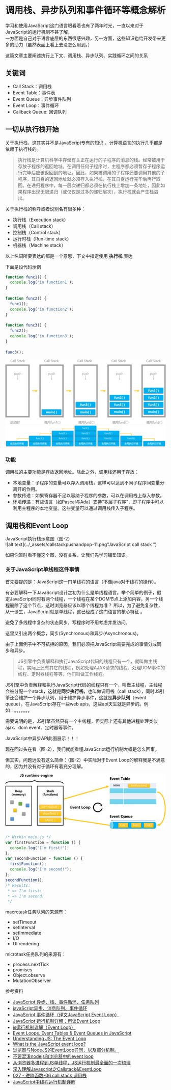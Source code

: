 # 调用栈、异步队列和事件循环等概念解析

学习和使用JavaScript这门语言眼看着也有了两年时光，一直以来对于JavaScript的运行机制不甚了解，  
一方面是自己对于语言底层的东西很感兴趣，另一方面，这些知识也给开发带来更多的助力（虽然表面上看上去没怎么用到。）

这篇文章主要阐述执行上下文、调用栈、异步队列、实践循环之间的关系

## 关键词
* Call Stack：调用栈
* Event Table：事件表
* Event Queue：异步事件队列
* Event Loop：事件循环
* Callback Queue: 回调队列

## 一切从执行栈开始

关于执行栈，这其实并不是JavaScript专有的知识 ，计算机语言的执行几乎都是依赖于执行栈的。

> 执行栈是计算机科学中存储有关正在运行的子程序的消息的栈。经常被用于存放子程序的返回地址。在调用任何子程序时，主程序都必须暂存子程序运行完毕后应该返回到的地址。因此，如果被调用的子程序还要调用其他的子程序，其自身的返回地址就必须存入执行栈，在其自身运行完毕后再行取回。在递归程序中，每一层次递归都必须在执行栈上增加一条地址，因此如果程序出现无限递归（或仅仅是过多的递归层次），执行栈就会产生栈溢出。

关于执行栈的称呼或者说别名有很多种：
* 执行栈（Execution stack）
* 调用栈（Call stack）
* 控制栈（Control stack）
* 运行时栈（Run-time stack）
* 机器栈（Machine stack）

以上名词所要表达的都是一个意思，下文中指定使用 **执行栈** 表达

下面是段代码示例
```js
function func1() {
  console.log('in function1');
}

function func2() {
  func1();
  console.log('in function2');
}

function func3() {
  func2();
  console.log('in function3');
}

func3();
```
![alt text](../_assets/callstackpushandpop-11.png "JavaScript call stack ")
![alt text](../_assets/callstackpushandpop-10.png "JavaScript call stack ")


### **功能**

调用栈的主要功能是存放返回地址。除此之外，调用栈还用于存放：
* 本地变量：子程序的变量可以存入调用栈，这样可以达到不同子程序间变量分离开的作用。
* 参数传递：如果寄存器不足以容纳子程序的参数，可以在调用栈上存入参数。
* 环境传递：有些语言（如Pascal与Ada）支持“多层子程序”，即子程序中可以利用主程序的本地变量。这些变量可以通过调用栈传入子程序。

## 调用栈和Event Loop

JavaScript执行栈示意图（图-2）  
![alt text](../_assets/callstackpushandpop-11.png"JavaScript call stack ")

如果你暂时看不懂这个图，没有关系，让我们先学习铺垫知识。

### 关于JavaScript单线程这件事情

首先要提的是：JavaScript这一门单线程的语言（不像java对于线程的操作）。

有必要解释一下JavaScript设计之初为什么是单线程语言。举个简单的例子，假定JavaScript同时有两个线程，一个线程在某个DOM节点上添加内容，另一个线程删除了这个节点，这时浏览器应该以哪个线程为准？ 所以，为了避免复杂性，从一诞生，JavaScript就是单线程，这已经成了这门语言的核心特征 。

避免了多线程中复杂的状态同步，写程序时不用考虑并发访问。

这里又引出两个概念，同步(Synchronous)和异步(Asynchronous)。

由于上面例子中不可抗拒的原因，我们必须把JavaScript需要完成的事情分成同步和异步。

> JS引擎中负责解释和执行JavaScript代码的线程只有一个，就叫做主线程，实际上还有其它的线程，例如处理AJAX请求的线程、处理DOM事件的线程、定时器线程等等，他们叫做工作线程。

JS引擎中负责解释和执行JavaScript代码的线程只有一个，叫做主线程，主线程会被分配一个stack，这就是**同步执行栈**，也叫做调用栈（call stack），同时JS引擎还会维护一个异步队列，用于维护异步事件，这就是**异步队列**（event queue）。在JavaScript存在一些web apis，这些api天生就是异步的。例如：。。。。。。。

需要说明的是，JS引擎虽然只有一个主线程，但实际上还有其他进程处理类似ajax、dom event、定时器等事件。

JavaScript中异步API此图展示！！！

现在回过头在看（图-2），我们就能看懂JavaScript运行机制大概是怎么回事。

但其实，问题远没有这么简单：（图-2）中实际对于Event Loop的解释我是不满意的，因为并没有对于循环有着充分理解。

![alt text](../_assets/callstack-9.png "JavaScript call stack ")

```js
/* Within main.js */
var firstFunction = function () {  
  console.log("I'm first!");
};
var secondFunction = function () {  
  firstFunction();
  console.log("I'm second!");
};
secondFunction();
/* Results:
 * => I'm first!
 * => I'm second!
 */
```
macrotask任务队列的来源有：
* setTimeout
* setInterval
* setImmediate
* I/O
* UI rendering

microtask任务队列的来源有：
* process.nextTick
* promises
* Object.observe
* MutationObserver

参考资料
* [JavaScript 异步、栈、事件循环、任务队列][1]
* [javaScript异步、消息队列、事件循环][2]
* [JavaScript 事件循环（译文JavaScript Event Loop）][3]
* [JavaScript 运行机制详解：再谈Event Loop][4]
* [js运行机制详解（Event Loop）][5]
* [Event Loops, Event Tables & Event Queues in JavaScript][6]
* [Understanding JS: The Event Loop][7]
* [What is the JavaScript event loop?][8]
* [浏览器与NodeJS的EventLoop异同，以及部分机制。][9]
* [不要混淆nodejs和浏览器中的event loop][10]
* [从浏览器多进程到JS单线程，JS运行机制最全面的一次梳理][11]
* [深入理解Javascript之Callstack&EventLoop][12]
* [027 - 进阶函数-06 call stack 调用栈][13]
* [JavaScript中线程运行机制详解][14]

[1]: https://segmentfault.com/a/1190000011198232
[2]: https://blog.csdn.net/lq15310444798/article/details/80369086
[3]: https://segmentfault.com/a/1190000006811224
[4]: http://www.ruanyifeng.com/blog/2014/10/event-loop.html
[5]: https://www.jianshu.com/p/e06e86ef2595
[6]: https://knowledgescoops.com/javascript/event-loops-event-tables-event-queues-in-javascript/
[7]: https://hackernoon.com/understanding-js-the-event-loop-959beae3ac40
[8]: http://altitudelabs.com/blog/what-is-the-javascript-event-loop/
[9]: https://segmentfault.com/a/1190000015552098
[10]: https://cnodejs.org/topic/5a9108d78d6e16e56bb80882
[11]: https://www.cnblogs.com/cangqinglang/p/8963557.html
[12]: https://www.jianshu.com/p/735ee3d12a43
[13]: https://blog.csdn.net/weixin_34111819/article/details/87147031
[14]: https://segmentfault.com/a/1190000010345930